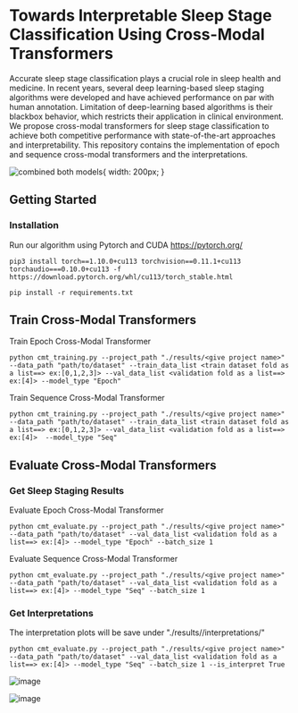 # Towards Interpretable Sleep Stage Classification Using Cross-Modal Transformers

Accurate sleep stage classification plays a crucial role in sleep health and medicine. In recent years, several deep learning-based sleep staging algorithms were developed and have achieved performance on par with human annotation. Limitation of deep-learning based algorithms is their blackbox behavior, which restricts their application in clinical environment. We propose cross-modal transformers for sleep stage classification to achieve both competitive performance with state-of-the-art approaches and interpretability. This repository contains the implementation of epoch and sequence cross-modal transformers and the interpretations. 

![combined both models](https://user-images.githubusercontent.com/52663918/164946073-30f00556-b073-4aa0-8d52-460766a20a23.png){ width: 200px; }

## Getting Started

### Installation
Run our algorithm using Pytorch and CUDA https://pytorch.org/

```
pip3 install torch==1.10.0+cu113 torchvision==0.11.1+cu113 torchaudio===0.10.0+cu113 -f https://download.pytorch.org/whl/cu113/torch_stable.html
```

```
pip install -r requirements.txt
```

## Train Cross-Modal Transformers

Train Epoch Cross-Modal Transformer

```
python cmt_training.py --project_path "./results/<give project name>" --data_path "path/to/dataset" --train_data_list <train dataset fold as a list==> ex:[0,1,2,3]> --val_data_list <validation fold as a list==> ex:[4]> --model_type "Epoch" 
```

Train Sequence Cross-Modal Transformer

```
python cmt_training.py --project_path "./results/<give project name>" --data_path "path/to/dataset" --train_data_list <train dataset fold as a list==> ex:[0,1,2,3]> --val_data_list <validation fold as a list==> ex:[4]>  --model_type "Seq" 
```

## Evaluate Cross-Modal Transformers

### Get Sleep Staging Results

Evaluate Epoch Cross-Modal Transformer

```
python cmt_evaluate.py --project_path "./results/<give project name>" --data_path "path/to/dataset" --val_data_list <validation fold as a list==> ex:[4]> --model_type "Epoch" --batch_size 1
```

Evaluate Sequence Cross-Modal Transformer

```
python cmt_evaluate.py --project_path "./results/<give project name>" --data_path "path/to/dataset" --val_data_list <validation fold as a list==> ex:[4]> --model_type "Seq" --batch_size 1
```

### Get Interpretations

The interpretation plots will be save under "./results/<give project name>/interpretations/<Data no>"
```
python cmt_evaluate.py --project_path "./results/<give project name>" --data_path "path/to/dataset" --val_data_list <validation fold as a list==> ex:[4]> --model_type "Seq" --batch_size 1 --is_interpret True
```
  
![image](https://user-images.githubusercontent.com/52663918/164946114-2f84af8d-a49d-45e7-8836-c492c79e10b1.png)
  
![image](https://user-images.githubusercontent.com/52663918/164946126-218a7e1a-6569-4efc-8c3e-b4403497a5f0.png)


